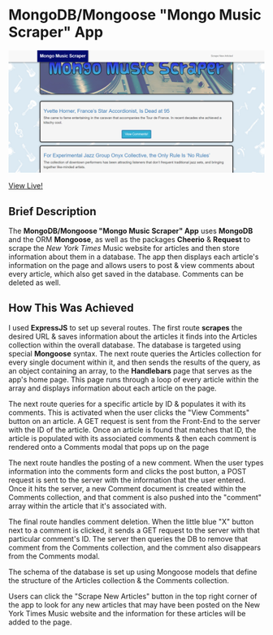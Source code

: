 # MongoDB/Mongoose "Mongo Music Scraper" App

![Express/MySQL/Handlebars "Eat-Da-Burger" App](screenshot.png)

[View Live!](https://dry-sierra-51259.herokuapp.com/)

## Brief Description

The **MongoDB/Mongoose "Mongo Music Scraper" App** uses **MongoDB** and the ORM **Mongoose**, as well as the packages **Cheerio** & **Request** to scrape the *New York Times* Music website for articles and then store information about them in a database. The app then displays each article's information on the page and allows users to post & view comments about every article, which also get saved in the database. Comments can be deleted as well.


## How This Was Achieved  

I used **ExpressJS** to set up several routes. The first route **scrapes** the desired URL & saves information about the articles it finds into the Articles collection within the overall database. The database is targeted using special **Mongoose** syntax. The next route queries the Articles collection for every single document within it, and then sends the results of the query, as an object containing an array, to the **Handlebars** page that serves as the app's home page. This page runs through a loop of every article within the array and displays information about each article on the page.

The next route queries for a specific article by ID & populates it with its comments. This is activated when the user clicks the "View Comments" button on an article. A GET request is sent from the Front-End to the server with the ID of the article. Once an article is found that matches that ID, the article is populated with its associated comments & then each comment is rendered onto a Comments modal that pops up on the page

The next route handles the posting of a new comment. When the user types information into the comments form and clicks the post button, a POST request is sent to the server with the information that the user entered. Once it hits the server, a new Comment document is created within the Comments collection, and that comment is also pushed into the "comment" array within the article that it's associated with. 

The final route handles comment deletion. When the little blue "X" button next to a comment is clicked, it sends a GET request to the server with that particular comment's ID. The server then queries the DB to remove that comment from the Comments collection, and the comment also disappears from the Comments modal.

The schema of the database is set up using Mongoose models that define the structure of the Articles collection & the Comments collection. 

Users can click the "Scrape New Articles" button in the top right corner of the app to look for any new articles that may have been posted on the New York Times Music website and the information for these articles will be added to the page. 